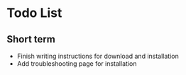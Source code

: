 # Todo List

## Short term
* Finish writing instructions for download and installation
* Add troubleshooting page for installation
